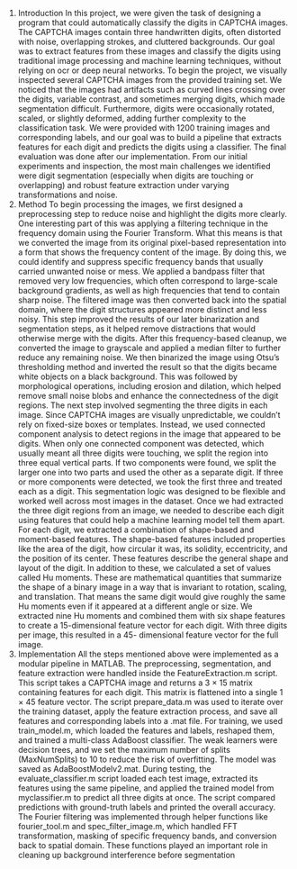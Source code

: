 1. Introduction
In this project, we were given the task of designing a program that could automatically
classify the digits in CAPTCHA images. The CAPTCHA images
contain three handwritten digits, often distorted with noise, overlapping strokes,
and cluttered backgrounds. Our goal was to extract features from these images
and classify the digits using traditional image processing and machine learning
techniques, without relying on ocr or deep neural networks.
To begin the project, we visually inspected several CAPTCHA images from the
provided training set. We noticed that the images had artifacts such as curved lines
crossing over the digits, variable contrast, and sometimes merging digits, which
made segmentation difficult. Furthermore, digits were occasionally rotated, scaled,
or slightly deformed, adding further complexity to the classification task.
We were provided with 1200 training images and corresponding labels, and our goal
was to build a pipeline that extracts features for each digit and predicts the digits
using a classifier. The final evaluation was done after our implementation. From
our initial experiments and inspection, the most main challenges we identified were
digit segmentation (especially when digits are touching or overlapping) and robust
feature extraction under varying transformations and noise.
2. Method
To begin processing the images, we first designed a preprocessing step to reduce
noise and highlight the digits more clearly. One interesting part of this was applying
a filtering technique in the frequency domain using the Fourier Transform.
What this means is that we converted the image from its original pixel-based representation
into a form that shows the frequency content of the image. By doing
this, we could identify and suppress specific frequency bands that usually carried
unwanted noise or mess. We applied a bandpass filter that removed very low frequencies,
which often correspond to large-scale background gradients, as well as
high frequencies that tend to contain sharp noise. The filtered image was then
converted back into the spatial domain, where the digit structures appeared more
distinct and less noisy. This step improved the results of our later binarization and
segmentation steps, as it helped remove distractions that would otherwise merge
with the digits.
After this frequency-based cleanup, we converted the image to grayscale and applied
a median filter to further reduce any remaining noise. We then binarized the
image using Otsu’s thresholding method and inverted the result so that the digits
became white objects on a black background. This was followed by morphological
operations, including erosion and dilation, which helped remove small noise blobs
and enhance the connectedness of the digit regions.
The next step involved segmenting the three digits in each image. Since CAPTCHA
images are visually unpredictable, we couldn’t rely on fixed-size boxes or templates.
Instead, we used connected component analysis to detect regions in the image that
appeared to be digits. When only one connected component was detected, which
usually meant all three digits were touching, we split the region into three equal
vertical parts. If two components were found, we split the larger one into two parts
and used the other as a separate digit. If three or more components were detected,
we took the first three and treated each as a digit. This segmentation logic was
designed to be flexible and worked well across most images in the dataset.
Once we had extracted the three digit regions from an image, we needed to describe
each digit using features that could help a machine learning model tell them apart.
For each digit, we extracted a combination of shape-based and moment-based
features. The shape-based features included properties like the area of the digit,
how circular it was, its solidity, eccentricity, and the position of its center. These
features describe the general shape and layout of the digit. In addition to these, we
calculated a set of values called Hu moments. These are mathematical quantities
that summarize the shape of a binary image in a way that is invariant to rotation,
scaling, and translation. That means the same digit would give roughly the same
Hu moments even if it appeared at a different angle or size. We extracted nine Hu
moments and combined them with six shape features to create a 15-dimensional
feature vector for each digit. With three digits per image, this resulted in a 45-
dimensional feature vector for the full image.
3. Implementation
All the steps mentioned above were implemented as a modular pipeline in MATLAB.
The preprocessing, segmentation, and feature extraction were handled inside
the FeatureExtraction.m script. This script takes a CAPTCHA image and returns
a 3 × 15 matrix containing features for each digit. This matrix is flattened
into a single 1 × 45 feature vector.
The script prepare_data.m was used to iterate over the training dataset, apply
the feature extraction process, and save all features and corresponding labels
into a .mat file. For training, we used train_model.m, which loaded the features
and labels, reshaped them, and trained a multi-class AdaBoost classifier.
The weak learners were decision trees, and we set the maximum number of splits
(MaxNumSplits) to 10 to reduce the risk of overfitting. The model was saved as
AdaBoostModelv2.mat.
During testing, the evaluate_classifier.m script loaded each test image, extracted
its features using the same pipeline, and applied the trained model from
myclassifier.m to predict all three digits at once. The script compared predictions
with ground-truth labels and printed the overall accuracy.
The Fourier filtering was implemented through helper functions like fourier_tool.m
and spec_filter_image.m, which handled FFT transformation, masking of specific
frequency bands, and conversion back to spatial domain. These functions
played an important role in cleaning up background interference before segmentation
